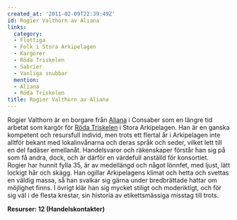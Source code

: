```yaml
---
created_at: '2011-02-09T22:39:49Z'
id: Rogier Valthorn av Aliana
links:
  category:
  - Flottiga
  - Folk i Stora Arkipelagen
  - Kargörer
  - Röda Triskelen
  - Sabrier
  - Vanliga snubbar
  mention:
  - Aliana
  - Röda Triskelen
title: Rogier Valthorn av Aliana
---
```


Rogier Valthorn är en borgare från [Aliana] i Consaber som en längre tid arbetat som kargör för
[Röda Triskelen] i Stora Arkipelagen. Han är en ganska kompetent och resursfull individ, men trots
ett flertal år i Arkipelagen inte alltför bekant med lokalinvånarna och deras språk och seder,
vilket lett till en del fadäser emellanåt. Handelsvaror och räkenskaper förstår han sig på som få
andra, dock, och är därför en värdefull anställd för konsortiet.\
Rogier har hunnit fylla 35, är av medellängd och något lönnfet, med ljust, lätt lockigt hår och
skägg. Han ogillar Arkipelagens klimat och hetta och svettas en väldig massa, så han svalkar sig
gärna under bredbrättade hattar om möjlighet finns. I övrigt klär han sig mycket stiligt och
moderiktigt, och för sig väl i de flesta krestar, sin historia av etikettsmässiga misstag till
trots.

**Resurser: 12 (Handelskontakter)** 

  [Aliana]: Aliana
  [Röda Triskelen]: Röda_Triskelen